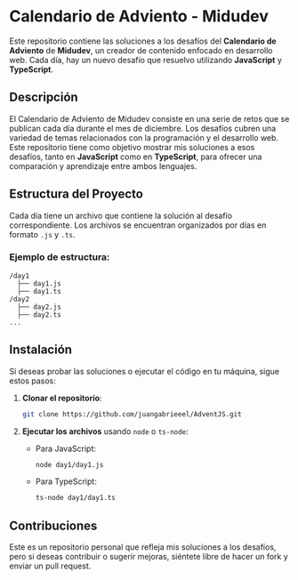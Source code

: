 
# Calendario de Adviento - Midudev

Este repositorio contiene las soluciones a los desafíos del **Calendario de Adviento** de **Midudev**, un creador de contenido enfocado en desarrollo web. Cada día, hay un nuevo desafío que resuelvo utilizando **JavaScript** y **TypeScript**.

## Descripción

El Calendario de Adviento de Midudev consiste en una serie de retos que se publican cada día durante el mes de diciembre. Los desafíos cubren una variedad de temas relacionados con la programación y el desarrollo web. Este repositorio tiene como objetivo mostrar mis soluciones a esos desafíos, tanto en **JavaScript** como en **TypeScript**, para ofrecer una comparación y aprendizaje entre ambos lenguajes.

## Estructura del Proyecto

Cada día tiene un archivo que contiene la solución al desafío correspondiente. Los archivos se encuentran organizados por días en formato `.js` y `.ts`.

### Ejemplo de estructura:

```
/day1
  ├── day1.js
  ├── day1.ts
/day2
  ├── day2.js
  ├── day2.ts
...
```

## Instalación

Si deseas probar las soluciones o ejecutar el código en tu máquina, sigue estos pasos:

1. **Clonar el repositorio**:
   ```bash
   git clone https://github.com/juangabrieeel/AdventJS.git
   ```


2. **Ejecutar los archivos** usando `node` o `ts-node`:
   - Para JavaScript:
     ```bash
     node day1/day1.js
     ```
   - Para TypeScript:
     ```bash
     ts-node day1/day1.ts
     ```

## Contribuciones

Este es un repositorio personal que refleja mis soluciones a los desafíos, pero si deseas contribuir o sugerir mejoras, siéntete libre de hacer un fork y enviar un pull request.

